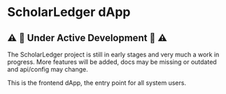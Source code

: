 # ScholarLedger dApp

## :warning: :construction: Under Active Development :construction: :warning:

The ScholarLedger project is still in early stages and very much a work in progress. More features will be added,
docs may be missing or outdated and api/config may change.

This is the frontend dApp, the entry point for all system users.
